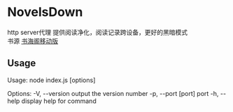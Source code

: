 # NovelsDown
http server代理 提供阅读净化，阅读记录跨设备，更好的黑暗模式  
书源 [书海阁移动版](https://m.shuhaige.com)  

## Usage
Usage: node index.js [options]

Options:
  -V, --version      output the version number
  -p, --port [port]  port
  -h, --help         display help for command
